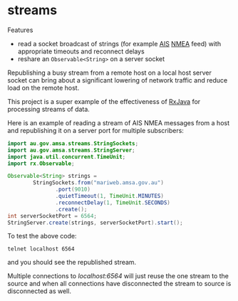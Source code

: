 streams
=============

Features 
* read a socket broadcast of strings (for example [AIS](http://en.wikipedia.org/wiki/Automatic_Identification_System) [NMEA](http://en.wikipedia.org/wiki/NMEA_0183) feed) with appropriate timeouts and reconnect delays
* reshare an ```Observable<String>``` on a server socket 

Republishing a busy stream from a remote host on a local host server socket can bring about a significant lowering of network traffic and reduce load on the remote host.

This project is a super example of the effectiveness of [RxJava](https://github.com/ReactiveX/RxJava) for processing streams of data.

Here is an example of reading a stream of AIS NMEA messages from a host and republishing it on a server port for multiple subscribers:

```java
import au.gov.amsa.streams.StringSockets;
import au.gov.amsa.streams.StringServer;
import java.util.concurrent.TimeUnit;
import rx.Observable;

Observable<String> strings = 
		StringSockets.from("mariweb.amsa.gov.au")
               .port(9010)
               .quietTimeout(1, TimeUnit.MINUTES)
               .reconnectDelay(1, TimeUnit.SECONDS)
               .create();
int serverSocketPort = 6564;
StringServer.create(strings, serverSocketPort).start();
```

To test the above code:

```telnet localhost 6564```

and you should see the republished stream.

Multiple connections to *localhost:6564* will just reuse the one stream to the source and 
when all connections have disconnected the stream to source is disconnected as well.
